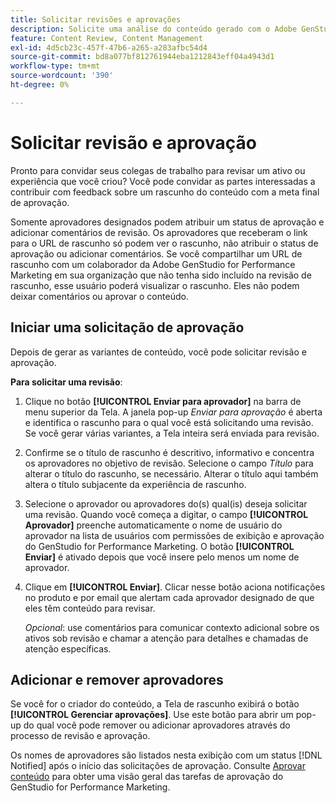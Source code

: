 ```yaml
---
title: Solicitar revisões e aprovações
description: Solicite uma análise do conteúdo gerado com o Adobe GenStudio for Performance Marketing.
feature: Content Review, Content Management
exl-id: 4d5cb23c-457f-47b6-a265-a283afbc54d4
source-git-commit: bd8a077bf812761944eba1212843eff04a4943d1
workflow-type: tm+mt
source-wordcount: '390'
ht-degree: 0%

---
```


# Solicitar revisão e aprovação

Pronto para convidar seus colegas de trabalho para revisar um ativo ou experiência que você criou? Você pode convidar as partes interessadas a contribuir com feedback sobre um rascunho do conteúdo com a meta final de aprovação.

Somente aprovadores designados podem atribuir um status de aprovação e adicionar comentários de revisão. Os aprovadores que receberam o link para o URL de rascunho só podem ver o rascunho, não atribuir o status de aprovação ou adicionar comentários. Se você compartilhar um URL de rascunho com um colaborador da Adobe GenStudio for Performance Marketing em sua organização que não tenha sido incluído na revisão de rascunho, esse usuário poderá visualizar o rascunho. Eles não podem deixar comentários ou aprovar o conteúdo.

## Iniciar uma solicitação de aprovação

Depois de gerar as variantes de conteúdo, você pode solicitar revisão e aprovação.

**Para solicitar uma revisão**:

1. Clique no botão **[!UICONTROL Enviar para aprovador]** na barra de menu superior da Tela. A janela pop-up _Enviar para aprovação_ é aberta e identifica o rascunho para o qual você está solicitando uma revisão. Se você gerar várias variantes, a Tela inteira será enviada para revisão.

1. Confirme se o título de rascunho é descritivo, informativo e concentra os aprovadores no objetivo de revisão. Selecione o campo _Título_ para alterar o título do rascunho, se necessário. Alterar o título aqui também altera o título subjacente da experiência de rascunho.

1. Selecione o aprovador ou aprovadores do(s) qual(is) deseja solicitar uma revisão. Quando você começa a digitar, o campo **[!UICONTROL Aprovador]** preenche automaticamente o nome de usuário do aprovador na lista de usuários com permissões de exibição e aprovação do GenStudio for Performance Marketing. O botão **[!UICONTROL Enviar]** é ativado depois que você insere pelo menos um nome de aprovador.

1. Clique em **[!UICONTROL Enviar]**. Clicar nesse botão aciona notificações no produto e por email que alertam cada aprovador designado de que eles têm conteúdo para revisar.

   _Opcional_: use comentários para comunicar contexto adicional sobre os ativos sob revisão e chamar a atenção para detalhes e chamadas de atenção específicas.

## Adicionar e remover aprovadores

Se você for o criador do conteúdo, a Tela de rascunho exibirá o botão **[!UICONTROL Gerenciar aprovações]**. Use este botão para abrir um pop-up do qual você pode remover ou adicionar aprovadores através do processo de revisão e aprovação.

Os nomes de aprovadores são listados nesta exibição com um status [!DNL Notified] após o início das solicitações de aprovação. Consulte [Aprovar conteúdo](./approve-content.md) para obter uma visão geral das tarefas de aprovação do GenStudio for Performance Marketing.
